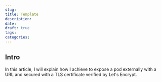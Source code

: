 ```yaml
---
slug: 
title: Template
description: 
date: 
draft: true
tags: 
categories:
---
```


## Intro


In this article, I will explain how I achieve to expose a pod externally with a URL and secured with a TLS certificate verified by Let's Encrypt.

###